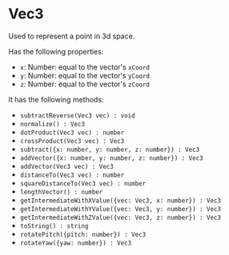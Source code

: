 # Vec3

Used to represent a point in 3d space.

Has the following properties:
- `x`: Number: equal to the vector's `xCoord`
- `y`: Number: equal to the vector's `yCoord`
- `z`: Number: equal to the vector's `zCoord`

It has the following methods:
- `subtractReverse(Vec3 vec) : void`
- `normalize() : Vec3`
- `dotProduct(Vec3 vec) : number`
- `crossProduct(Vec3 vec) : Vec3`
- `subtract({x: number, y: number, z: number}) : Vec3`
- `addVector({x: number, y: number, z: number}) : Vec3`
- `addVector(Vec3 vec) : Vec3`
- `distanceTo(Vec3 vec) : number`
- `squareDistanceTo(Vec3 vec) : number`
- `lengthVector() : number`
- `getIntermediateWithXValue({vec: Vec3, x: number}) : Vec3`
- `getIntermediateWithYValue({vec: Vec3, y: number}) : Vec3`
- `getIntermediateWithZValue({vec: Vec3, z: number}) : Vec3`
- `toString() : string`
- `rotatePitch({pitch: number}) : Vec3`
- `rotateYaw({yaw: number}) : Vec3`
